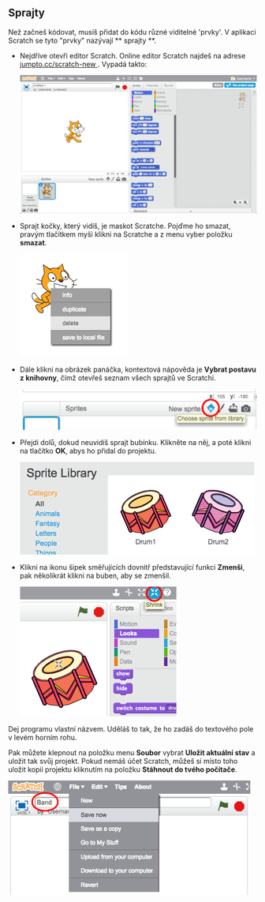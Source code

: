 ## Sprajty

Než začneš kódovat, musíš přidat do kódu různé viditelné 'prvky'. V aplikaci Scratch se tyto "prvky" nazývají ** sprajty **.

+ Nejdříve otevři editor Scratch. Online editor Scratch najdeš na adrese <a href="http://jumpto.cc/scratch-new" target="_blank"> jumpto.cc/scratch-new </a>. Vypadá takto:
    
    ![screenshot](images/band-scratch.png)

+ Sprajt kočky, který vidíš, je maskot Scratche. Pojďme ho smazat, pravým tlačítkem myši klikni na Scratche a z menu vyber položku **smazat**.
    
    ![screenshot](images/band-delete.png)

+ Dále klikni na obrázek panáčka, kontextová nápověda je **Vybrat postavu z knihovny**, čímž otevřeš seznam všech sprajtů ve Scratchi.
    
    ![screenshot](images/band-sprite-library.png)

+ Přejdi dolů, dokud neuvidíš sprajt bubínku. Klikněte na něj, a poté klikni na tlačítko **OK**, abys ho přidal do projektu.
    
    ![screenshot](images/band-sprite-drum.png)

+ Klikni na ikonu šipek směřujících dovnitř představující funkci **Zmenši**, pak několikrát klikni na buben, aby se zmenšil.
    
    ![screenshot](images/band-shrink.png)

Dej programu vlastní názvem. Uděláš to tak, že ho zadáš do textového pole v levém horním rohu.

Pak můžete klepnout na položku menu **Soubor** vybrat **Uložit aktuální stav** a uložit tak svůj projekt. Pokud nemáš účet Scratch, můžeš si místo toho uložit kopii projektu kliknutím na položku **Stáhnout do tvého počítače**.

![screenshot](images/band-save.png)